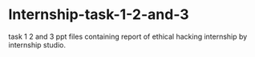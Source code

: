 # Internship-task-1-2-and-3
 task 1 2 and 3 ppt files containing report of ethical hacking internship by internship studio.

